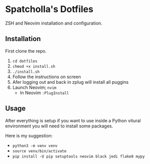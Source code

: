 # Spatcholla's Dotfiles

ZSH and Neovim installation and configuration.

## Installation

First clone the repo.

1. `cd dotfiles`
2. `chmod +x install.sh`
3. `./install.sh`
4. Follow the instructions on screen
5. Afer logging out and back in zplug will install all puggins
6. Launch Neovim; `nvim`
    * In Neovim `:PlugInstall`

## Usage

After everything is setup if you want to use inside a Python vitural environment you will need to install some packages.

Here is my suggestion:
* `python3 -m venv venv`
* `source venv/bin/activate`
* `pip install -U pip setuptools neovim black jedi flake8 mypy`

